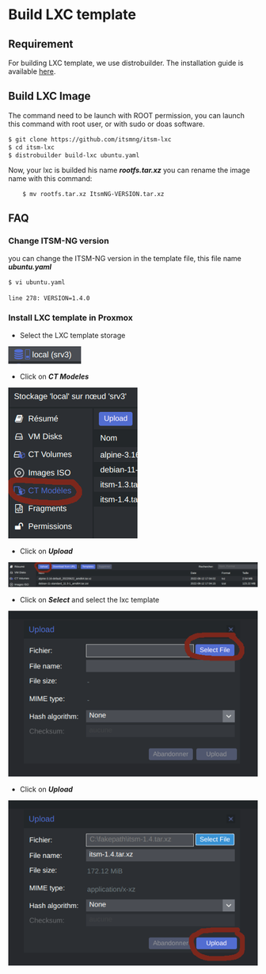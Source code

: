 # Build LXC template

## Requirement
For building LXC template, we use distrobuilder. The installation guide is available [here](https://github.com/lxc/distrobuilder#installing-from-source).
## Build LXC Image
The command need to be launch with ROOT permission, you can launch this command with root user, or with sudo or doas software.

	$ git clone https://github.com/itsmng/itsm-lxc
	$ cd itsm-lxc
	$ distrobuilder build-lxc ubuntu.yaml
Now, your lxc is builded his name ***rootfs.tar.xz*** you can rename the image name with this command:
		
		$ mv rootfs.tar.xz ItsmNG-VERSION.tar.xz
## FAQ
### Change ITSM-NG version
you can change the ITSM-NG version in the template file, this file name ***ubuntu.yaml***
	
	$ vi ubuntu.yaml

	line 278: VERSION=1.4.0

### Install LXC template in Proxmox
* Select the LXC template storage

![](Docs/step1.png)

* Click on ***CT Modeles***

![](Docs/step2.png)

* Click on ***Upload***

![](Docs/step3.png)

* Click on ***Select*** and select the lxc template

![](Docs/step4.png)

* Click on ***Upload***

![](Docs/step5.png)